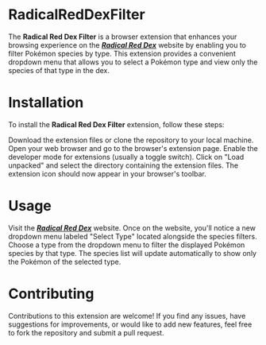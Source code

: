 # RadicalRedDexFilter

The **Radical Red Dex Filter** is a browser extension that enhances your browsing experience on the [***Radical Red Dex***](https://dex.radicalred.net) website by enabling you to filter Pokémon species by type. This extension provides a convenient dropdown menu that allows you to select a Pokémon type and view only the species of that type in the dex.

# Installation
To install the **Radical Red Dex Filter** extension, follow these steps:

Download the extension files or clone the repository to your local machine.
Open your web browser and go to the browser's extension page.
Enable the developer mode for extensions (usually a toggle switch).
Click on "Load unpacked" and select the directory containing the extension files.
The extension icon should now appear in your browser's toolbar.

# Usage
Visit the [***Radical Red Dex***](https://dex.radicalred.net) website.
Once on the website, you'll notice a new dropdown menu labeled "Select Type" located alongside the species filters.
Choose a type from the dropdown menu to filter the displayed Pokémon species by that type.
The species list will update automatically to show only the Pokémon of the selected type.

# Contributing
Contributions to this extension are welcome! If you find any issues, have suggestions for improvements, or would like to add new features, feel free to fork the repository and submit a pull request.
